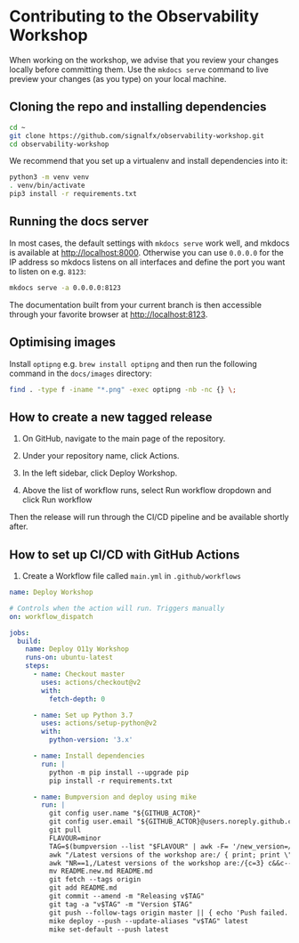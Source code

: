 # Contributing to the Observability Workshop

When working on the workshop, we advise that you review your changes locally before committing them. Use the `mkdocs serve` command to live preview your changes (as you type) on your local machine.

## Cloning the repo and installing dependencies

```bash
cd ~
git clone https://github.com/signalfx/observability-workshop.git
cd observability-workshop
```

We recommend that you set up a virtualenv and install dependencies into it:

```bash
python3 -m venv venv
. venv/bin/activate
pip3 install -r requirements.txt
```

## Running the docs server

In most cases, the default settings with `mkdocs serve` work well, and mkdocs is available at <http://localhost:8000>. Otherwise you can use `0.0.0.0` for the IP address so mkdocs listens on all interfaces and define the port you want to listen on e.g. `8123`:

```bash
mkdocs serve -a 0.0.0.0:8123
```

The documentation built from your current branch is then accessible through your favorite browser at <http://localhost:8123>.

## Optimising images

Install `optipng` e.g. `brew install optipng` and then run the following command in the `docs/images` directory:

```bash
find . -type f -iname "*.png" -exec optipng -nb -nc {} \;
```

## How to create a new tagged release

1. On GitHub, navigate to the main page of the repository.

2. Under your repository name, click Actions.

3. In the left sidebar, click Deploy Workshop.

4. Above the list of workflow runs, select Run workflow dropdown and click Run workflow

Then the release will run through the CI/CD pipeline and be available shortly after.

## How to set up CI/CD with GitHub Actions

1. Create a Workflow file called `main.yml` in `.github/workflows`

```yaml
name: Deploy Workshop

# Controls when the action will run. Triggers manually
on: workflow_dispatch

jobs:
  build:
    name: Deploy O11y Workshop
    runs-on: ubuntu-latest
    steps:
      - name: Checkout master
        uses: actions/checkout@v2
        with:
          fetch-depth: 0

      - name: Set up Python 3.7
        uses: actions/setup-python@v2
        with:
          python-version: '3.x'

      - name: Install dependencies
        run: |
          python -m pip install --upgrade pip
          pip install -r requirements.txt

      - name: Bumpversion and deploy using mike
        run: |
          git config user.name "${GITHUB_ACTOR}"
          git config user.email "${GITHUB_ACTOR}@users.noreply.github.com"
          git pull
          FLAVOUR=minor
          TAG=$(bumpversion --list "$FLAVOUR" | awk -F= '/new_version=/ { print $2 }')
          awk "/Latest versions of the workshop are:/ { print; print \"- [v$TAG](https://signalfx.github.io/observability-workshop/v$TAG/)\";next }1" README.md |
          awk "NR==1,/Latest versions of the workshop are:/{c=3} c&&c-- " > README.new.md
          mv README.new.md README.md
          git fetch --tags origin
          git add README.md
          git commit --amend -m "Releasing v$TAG"
          git tag -a "v$TAG" -m "Version $TAG"
          git push --follow-tags origin master || { echo 'Push failed. git pull --rebase from upstream and attempt another release.'; exit 1; }
          mike deploy --push --update-aliases "v$TAG" latest
          mike set-default --push latest
```
